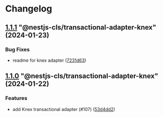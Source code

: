 # Changelog

<!-- MONODEPLOY:BELOW -->

## [1.1.1](https://github.com/Papooch/nestjs-cls/compare/@nestjs-cls/transactional-adapter-knex@1.1.0...@nestjs-cls/transactional-adapter-knex@1.1.1) "@nestjs-cls/transactional-adapter-knex" (2024-01-23)<a name="1.1.1"></a>

### Bug Fixes

* readme for knex adapter ([7231d63](https://github.com/Papooch/nestjs-cls/commits/7231d63))




## [1.1.0](https://github.com/Papooch/nestjs-cls/compare/@nestjs-cls/transactional-adapter-knex@1.0.0...@nestjs-cls/transactional-adapter-knex@1.1.0) "@nestjs-cls/transactional-adapter-knex" (2024-01-22)<a name="1.1.0"></a>

### Features

* add Knex transactional adapter (#107) ([53d4dd2](https://github.com/Papooch/nestjs-cls/commits/53d4dd2))


